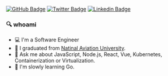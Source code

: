 
[![GitHub Badge](https://img.shields.io/badge/-ppogulailo-black?style=flat-square&logo=github&logoColor=white&link=https://github.com/ppogulailo/)](https://github.com/ppogulailo)
[![Twitter Badge](https://img.shields.io/badge/-ppogulailo-1DA1F2?style=flat-square&logo=twitter&logoColor=white&link=https://twitter.com/pavelpogulailo/)](https://x.com/pavelpogulailo)
[![Linkedin Badge](https://img.shields.io/badge/-ppogulailo-0072b1?style=flat-square&logo=Linkedin&logoColor=white&link=https://www.linkedin.com/in/pogulailopavel/)](https://www.linkedin.com/in/pogulailopavel/)

### 🔍 whoami

- 💻 I'm a Software Engineer
- 🏫 I graduated from [Natinal Aviation University](https://nau.edu.ua/en/).
- 💬 Ask me about JavaScript, Node.js, React, Vue, Kubernetes, Containerization or Virtualization.
- 🌱 I'm slowly learning Go.
